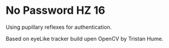 # No Password HZ 16

Using pupillary reflexes for authentication. 

Based on eyeLike tracker build upen OpenCV by Tristan Hume. 

